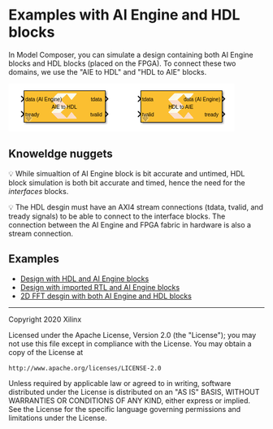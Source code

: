 # Examples with AI Engine and HDL blocks

In Model Composer, you can simulate a design containing both AI Engine blocks and HDL blocks (placed on the FPGA). To connect these two domains, we use the "AIE to HDL" and "HDL to AIE" blocks.

![](images/screen_shot.PNG)

## Knoweldge nuggets
 :bulb: While simualtion of AI Engine block is bit accurate and untimed, HDL block simulation is both bit accurate and timed, hence the need for the *interfaces* blocks. 
 
 :bulb: The HDL desgin must have an AXI4 stream connections (tdata, tvalid, and tready signals) to be able to connect to the interface blocks. The connection between the AI Engine and FPGA fabric in hardware is also a stream connection.

## Examples
- [Design with HDL and AI Engine blocks](AIE_HDL_cosim/README.md)
- [Design with imported RTL and AI Engine blocks](AIE_HDL_cosim_rtl_blackbox/README.md)
- [2D FFT desgin with both AI Engine and HDL blocks](../Designs/FFT2D/HDL_AIE/README_HDL.md)
------------
Copyright 2020 Xilinx

Licensed under the Apache License, Version 2.0 (the "License");
you may not use this file except in compliance with the License.
You may obtain a copy of the License at

    http://www.apache.org/licenses/LICENSE-2.0

Unless required by applicable law or agreed to in writing, software
distributed under the License is distributed on an "AS IS" BASIS,
WITHOUT WARRANTIES OR CONDITIONS OF ANY KIND, either express or implied.
See the License for the specific language governing permissions and
limitations under the License.
